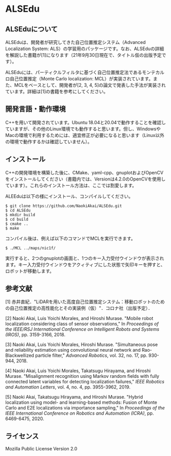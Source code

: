 # ALSEdu

## ALSEduについて

ALSEduは、開発者が研究してきた自己位置推定システム（Advanced Localization System: ALS）の学習用のパッケージです。なお、ALSEduの詳細を解説した書籍が[1]になります（21年9月30日現在で、タイトル仮の出版予定です）。

ALSEduには、パーティクルフィルタに基づく自己位置推定法であるモンテカルロ自己位置推定（Monte Carlo localization: MCL）が実装されています。また、MCLをベースとして、開発者が[2, 3, 4, 5]の論文で発表した手法が実装されています。詳細は[1]の書籍を参考にしてください。





## 開発言語・動作環境

C++を用いて開発されています。Ubuntu 18.04と20.04で動作することを確認していますが、その他のLinux環境でも動作すると思います。但し、WindowsやMacの環境で利用するためには、適宜修正が必要になると思います（Linux以外の環境で動作するかは確認していません）。





## インストール

C++の開発環境を構築した後に、CMake、yaml-cpp、gnuplotおよびOpenCVをインストールしてください（書籍内では、Versionは4.2.0のOpenCVを使用しています）。これらのインストール方法は、ここでは割愛します。

ALEEduは以下の様にインストール、コンパイルしてください。

~~~
$ git clone https://github.com/NaokiAkai/ALSEdu.git
$ cd ALSEdu
$ mkdir build
$ cd build
$ cmake ..
$ make
~~~

コンパイル後は、例えば以下のコマンドでMCLを実行できます。

~~~
$ ./MCL ../maps/nic1f/
~~~

実行すると、2つのgnuplotの画面と、1つのキー入力受付ウインドウが表示されます。キー入力受付ウインドウをアクィティブにした状態で矢印キーを押すと、ロボットが移動します。





## 参考文献

[1] 赤井直紀．"LiDARを用いた高度自己位置推定システム：移動ロボットのための自己位置推定の高性能化とその実装例（仮）"．コロナ社（出版予定）．

[2] Naoki Akai, Luis Yoichi Morales, and Hiroshi Murase. "Mobile robot localization considering class of sensor observations," In *Proceedings of the IEEE/RSJ International Conference on Intelligent Robots and Systems (IROS)*, pp. 3159-3166, 2018. 

[3] Naoki Akai, Luis Yoichi Morales, Hiroshi Murase. "Simultaneous pose and reliability estimation using convolutional neural network and Rao-Blackwellized particle filter," *Advanced Robotics*, vol. 32, no. 17, pp. 930-944, 2018. 

[4] Naoki Akai, Luis Yoichi Morales, Takatsugu Hirayama, and Hiroshi Murase. "Misalignment recognition using Markov random fields with fully connected latent variables for detecting localization failures," *IEEE Robotics and Automation Letters*, vol. 4, no. 4, pp. 3955-3962, 2019.

[5] Naoki Akai, Takatsugu Hirayama, and Hiroshi Murase. "Hybrid localization using model- and learning-based methods: Fusion of Monte Carlo and E2E localizations via importance sampling," In *Proceedings of the IEEE International Conference on Robotics and Automation (ICRA)*, pp. 6469-6475, 2020.





## ライセンス

Mozilla Public License Version 2.0